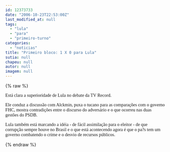 ```yaml
---
id: 12373733
date: "2006-10-23T22:53:00Z"
last_modified_at: null
tags:
  - "lula"
  - "para"
  - "primeiro-turno"
categories:
  - "noticias"
title: "Primeiro bloco: 1 X 0 para Lula"
sutia: null
chapeu: null
autor: null
imagem: null
---
```

{% raw %}
<p><P><FONT face=Verdana>Está clara a superioridade de Lula no debate da TV Record. </FONT></P></p>
<p><P><FONT face=Verdana>Ele conduz a discussão com Alckmin, puxa o tucano para as comparações com o governo FHC, mostra contradições entre o discurso do adversário e o que ocorreu nas duas gestões do PSDB.</FONT></P></p>
<p><P><FONT face=Verdana>Lula também está marcando a idéia - de fácil assimilação para o eleitor - de que corrupção sempre houve no Brasil e o que está acontecendo agora é que o pa?s tem um governo combatendo o crime e o desvio de recursos públicos.</FONT></P> </p>
{% endraw %}